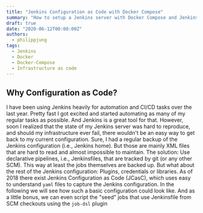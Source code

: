 ```yaml
---
title: "Jenkins Configuration as Code with Docker Compose"
summary: "How to setup a Jenkins server with Docker Compose and Jenkins Configuration as Code (JCasC)"
draft: true
date: "2020-06-12T00:00:00Z"
authors: 
  - philippjung
tags:
  - Jenkins
  - Docker
  - Docker-Compose
  - Infrastructure as code
---
```

## Why Configuration as Code?
I have been using Jenkins heavily for automation and CI/CD tasks over the last year. Pretty fast I got excited and started automating as many of my regular tasks as possible. And Jenkins is a great tool for that. However, soon I realized that the state of my Jenkins server was hard to reproduce, and should my infrastructure ever fail, there wouldn't be an easy way to get back to my current configuration. Sure, I had a regular backup of the Jenkins configuration (i.e., Jenkins home). But those are mainly XML files that are hard to read and almost impossible to maintain. The solution: Use declarative pipelines, i.e., Jenkinsfiles, that are tracked by git (or any other SCM). This way at least the jobs themselves are backed up. But what about the rest of the Jenkins configuration: Plugins, credentials or libraries. As of 2018 there exist Jenkins Configuration as Code (JCasC), which uses easy to understand `yaml` files to capture the Jenkins configuration. In the following we will see how such a basic configuration could look like. And as a little bonus, we can even script the "seed" jobs that use Jenkinsfile from SCM checkouts using the `job-dsl` plugin

